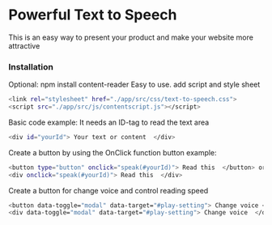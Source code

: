 # Powerful Text to Speech
This is an easy way to present your product and make your  website more attractive

### Installation
Optional: npm install content-reader
Easy to use.
add script and style sheet
```sh
<link rel="stylesheet" href="./app/src/css/text-to-speech.css">
<script src="./app/src/js/contentscript.js"></script>
```

Basic code example:
It needs an ID-tag to read the text area
```sh
<div id="yourId"> Your text or content  </div>
```
Create a button by using the OnClick function
button example:
```sh
<button type="button" onclick="speak(#yourId)"> Read this  </button> or
<div onclick="speak(#yourId)"> Read this  </div>
```
Create a button for change voice and control reading speed
```sh
<button data-toggle="modal" data-target="#play-setting"> Change voice </button> or
<div data-toggle="modal" data-target="#play-setting"> Change voice  </div>
```
